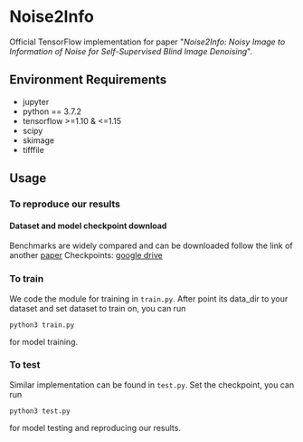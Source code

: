 # Noise2Info
Official TensorFlow implementation for paper
"*Noise2Info: Noisy Image to Information of Noise for Self-Supervised Blind Image Denoising*".


## Environment Requirements
- jupyter
- python == 3.7.2
- tensorflow >=1.10 & <=1.15
- scipy
- skimage
- tifffile

## Usage

### To reproduce our results

#### Dataset and model checkpoint download
Benchmarks are widely compared and can be downloaded follow the link of another [paper](https://github.com/divelab/Noise2Same/tree/main/Denoising_data)
Checkpoints: [google drive](https://drive.google.com/drive/folders/13bWMm0q3spYPeiKLf4Lorxj2sXfa9xD0?usp=sharing)
### To train
We code the module for training in ``train.py``. After point its data_dir to your dataset and set dataset to train on, 
you can run
```angular2html
python3 train.py
```
for model training. 
### To test
Similar implementation can be found in ``test.py``. Set the checkpoint, you can run
```angular2html
python3 test.py
```
for model testing and reproducing our results. 
